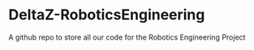 # DeltaZ-RoboticsEngineering
A github repo to store all our code for the Robotics Engineering Project

